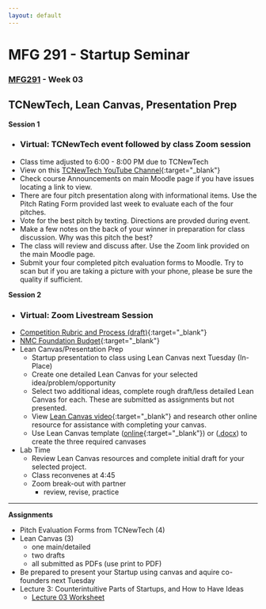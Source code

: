 ```yaml
---
layout: default
---
```


# MFG 291 - Startup Seminar

### [MFG291](../) - Week 03

## TCNewTech, Lean Canvas, Presentation Prep

**Session 1**
- ### Virtual: TCNewTech event followed by class Zoom session
- Class time adjusted to 6:00 - 8:00 PM due to TCNewTech
- View on this [TCNewTech YouTube Channel](https://www.youtube.com/channel/UCfHSYBsdoY9MmGJMgbITQlg/videos?){:target="_blank"}
- Check course Announcements on main Moodle page if you have issues locating a link to view.
- There are four pitch presentation along with informational items. Use the Pitch Rating Form provided last week to evaluate each of the four pitches.
- Vote for the best pitch by texting. Directions are provded during event.
- Make a few notes on the back of your winner in preparation for class discussion. Why was this pitch the best?
- The class will review and discuss after. Use the Zoom link provided on the main Moodle page.
- Submit your four completed pitch evaluation forms to Moodle. Try to scan but if you are taking a picture with your phone, please be sure the quality if sufficient.


**Session 2**
- ### Virtual: Zoom Livestream Session
- [Competition Rubric and Process (draft)](../../resources/2022.StartupWeek.StudentPitch.Judges.Rubric.pdf){:target="_blank"}
- [NMC Foundation Budget](../../resources/NMSW_kkelly_Innovation_Grant_final_budget.pdf){:target="_blank"}
- Lean Canvas/Presentation Prep
    - Startup presentation to class using Lean Canvas next Tuesday (In-Place)
    - Create one detailed Lean Canvas for your selected idea/problem/opportunity
    - Select two additional ideas, complete rough draft/less detailed Lean Canvas for each. These are submitted as assignments but not presented.
    - View [Lean Canvas video](https://youtu.be/pvIN9STpzCQ){:target="_blank"} and research other online resource for assistance with completing your canvas.
    - Use Lean Canvas template ([online](https://www.leadcanvas.app/start){:target="_blank"}) or ([.docx](../../resources/lean-canvas.docx)) to create the three required canvases
- Lab Time
    - Review Lean Canvas resources and complete initial draft for your selected project.
    - Class reconvenes at 4:45
    - Zoom break-out with partner
        - review, revise, practice
    

---

**Assignments**
- Pitch Evaluation Forms from TCNewTech (4) 
- Lean Canvas (3)
    - one main/detailed
    - two drafts
    - all submitted as PDFs (use print to PDF)
- Be prepared to present your Startup using canvas and aquire co-founders next Tuesday
- Lecture 3: Counterintuitive Parts of Startups, and How to Have Ideas
    - [Lecture 03 Worksheet](worksheet_Lecture03.docx)

